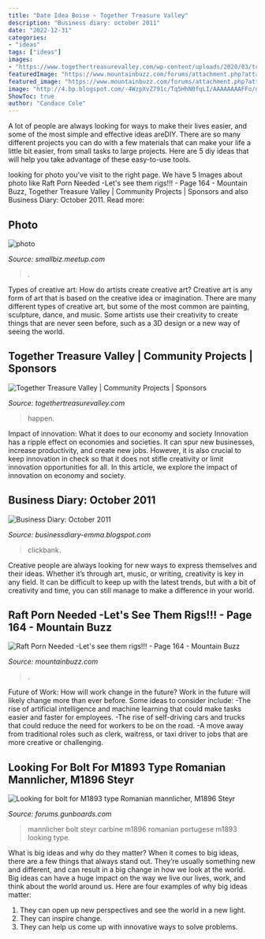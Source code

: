 ```yaml
---
title: "Date Idea Boise ~ Together Treasure Valley"
description: "Business diary: october 2011"
date: "2022-12-31"
categories:
- "ideas"
tags: ["ideas"]
images:
- "https://www.togethertreasurevalley.com/wp-content/uploads/2020/03/together-treasure-valley-logo-final.png"
featuredImage: "https://www.mountainbuzz.com/forums/attachment.php?attachmentid=44689&amp;stc=1&amp;d=1586276295"
featured_image: "https://www.mountainbuzz.com/forums/attachment.php?attachmentid=44689&amp;stc=1&amp;d=1586276295"
image: "http://4.bp.blogspot.com/-4WzpXvZ791c/Tq5HhN0fqLI/AAAAAAAAFFo/d9KLT5W1mZY/s320/Clickbank-Tips.png"
ShowToc: true
author: "Candace Cole"
---
```



A lot of people are always looking for ways to make their lives easier, and some of the most simple and effective ideas areDIY. There are so many different projects you can do with a few materials that can make your life a little bit easier, from small tasks to large projects. Here are 5 diy ideas that will help you take advantage of these easy-to-use tools.

	

		
looking for photo you've visit to the right page. We have 5 Images about photo like Raft Porn Needed -Let&#039;s see them rigs!!! - Page 164 - Mountain Buzz, Together Treasure Valley | Community Projects | Sponsors and also Business Diary: October 2011. Read more:
		
    
## Photo

<img loading=lazy src="http://photos2.meetupstatic.com/photos/event/3/7/c/0/global_320774272.jpeg" onerror="this.onerror=null;this.src='https://tse4.mm.bing.net/th?id=OIP.3OFwwrj96hGEKueRrp4itAAAAA&amp;pid=15.1';" alt="photo">

_Source: smallbiz.meetup.com_

>. 

	

Types of creative art: How do artists create creative art?
Creative art is any form of art that is based on the creative idea or imagination. There are many different types of creative art, but some of the most common are painting, sculpture, dance, and music. Some artists use their creativity to create things that are never seen before, such as a 3D design or a new way of seeing the world.

    
## Together Treasure Valley | Community Projects | Sponsors

<img loading=lazy src="https://www.togethertreasurevalley.com/wp-content/uploads/2020/03/together-treasure-valley-logo-final.png" onerror="this.onerror=null;this.src='https://tse2.mm.bing.net/th?id=OIP.Ph7P-SJSvwreq0FHWRBsRAHaDh&amp;pid=15.1';" alt="Together Treasure Valley | Community Projects | Sponsors">

_Source: togethertreasurevalley.com_

>happen. 

	

Impact of innovation: What it does to our economy and society
Innovation has a ripple effect on economies and societies. It can spur new businesses, increase productivity, and create new jobs. However, it is also crucial to keep innovation in check so that it does not stifle creativity or limit innovation opportunities for all. In this article, we explore the impact of innovation on economy and society.

    
## Business Diary: October 2011

<img loading=lazy src="http://4.bp.blogspot.com/-4WzpXvZ791c/Tq5HhN0fqLI/AAAAAAAAFFo/d9KLT5W1mZY/s320/Clickbank-Tips.png" onerror="this.onerror=null;this.src='https://tse1.mm.bing.net/th?id=OIP.3O1qIlNnvXsODBoCNIeXgwAAAA&amp;pid=15.1';" alt="Business Diary: October 2011">

_Source: businessdiary-emma.blogspot.com_

>clickbank. 

	

Creative people are always looking for new ways to express themselves and their ideas. Whether it’s through art, music, or writing, creativity is key in any field. It can be difficult to keep up with the latest trends, but with a bit of creativity and time, you can still manage to make a difference in your world.

    
## Raft Porn Needed -Let&#039;s See Them Rigs!!! - Page 164 - Mountain Buzz

<img loading=lazy src="https://www.mountainbuzz.com/forums/attachment.php?attachmentid=44689&amp;stc=1&amp;d=1586276295" onerror="this.onerror=null;this.src='https://tse3.mm.bing.net/th?id=OIP.UplITPxgg2kaPGkNaau_fQHaFj&amp;pid=15.1';" alt="Raft Porn Needed -Let&#039;s see them rigs!!! - Page 164 - Mountain Buzz">

_Source: mountainbuzz.com_

>. 

	

Future of Work: How will work change in the future?
Work in the future will likely change more than ever before. Some ideas to consider include:
-The rise of artificial intelligence and machine learning that could make tasks easier and faster for employees. 
-The rise of self-driving cars and trucks that could reduce the need for workers to be on the road. 
-A move away from traditional roles such as clerk, waitress, or taxi driver to jobs that are more creative or challenging.

    
## Looking For Bolt For M1893 Type Romanian Mannlicher, M1896 Steyr

<img loading=lazy src="http://s3.up.picr.de/4897456.jpg" onerror="this.onerror=null;this.src='https://tse1.mm.bing.net/th?id=OIP.8MAMmC_Qb2lawSX22355IADHEs&amp;pid=15.1';" alt="Looking for bolt for M1893 type Romanian mannlicher, M1896 Steyr">

_Source: forums.gunboards.com_

>mannlicher bolt steyr carbine m1896 romanian portugese m1893 looking type. 

	

What is big ideas and why do they matter?
When it comes to big ideas, there are a few things that always stand out. They’re usually something new and different, and can result in a big change in how we look at the world. Big ideas can have a huge impact on the way we live our lives, work, and think about the world around us. Here are four examples of why big ideas matter: 
1. They can open up new perspectives and see the world in a new light.
2. They can inspire change.
3. They can help us come up with innovative ways to solve problems.

